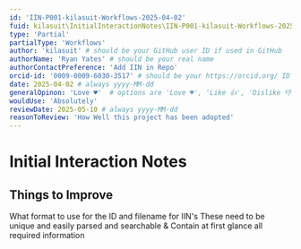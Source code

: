 ```yaml
---
id: 'IIN-P001-kilasuit-Workflows-2025-04-02'
fuid: kilasuit\InitialInteractionNotes\IIN-P001-kilasuit-Workflows-2025-04-02
type: 'Partial'
partialType: 'Workflows' 
author: 'kilasuit' # should be your GitHub user ID if used in GitHub
authorName: 'Ryan Yates' # should be your real name
authorContactPreference: 'Add IIN in Repo'
orcid-id: '0009-0009-6030-3517' # should be your https://orcid.org/ ID
date: 2025-04-02 # always yyyy-MM-dd
generalOpinon: 'Love ♥'  # options are 'Love ♥', 'Like 👍', 'Dislike 👎', 'Unsure 🤔'
wouldUse: 'Absolutely'
reviewDate: 2025-05-10 # always yyyy-MM-dd
reasonToReview: 'How Well this project has been adopted'
---
```


# Initial Interaction Notes

## Things to Improve

What format to use for the ID and filename for IIN's
These need to be unique and easily parsed and searchable & Contain at first glance all required information

